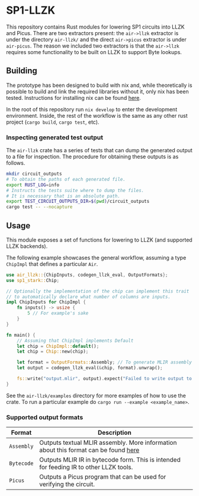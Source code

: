 # SP1-LLZK

This repository contains Rust modules for lowering SP1 circuits into LLZK and Picus. There are two extractors present: the `air->llzk` extractor is under the directory `air-llzk/` and the direct `air->picus` extractor is under `air-picus`. The reason we included two extractors is that the `air->llzk` requires some functionality to be built on LLZK to support Byte lookups. 

## Building

The prototype has been designed to build with nix and, while theoretically is possible to build and link the required libraries without it, only nix has been tested. Instructions for installing nix can be found [here](https://nixos.org/download/).

In the root of this repository run `nix develop` to enter the development environment. Inside, the rest of the workflow is the same as any other rust project (`cargo build`, `cargo test`, etc).

### Inspecting generated test output

The `air-llzk` crate has a series of tests that can dump the generated output to a file for inspection. The procedure for obtaining these outputs is as follows.

```sh 
mkdir circuit_outputs
# To obtain the paths of each generated file.
export RUST_LOG=info 
# Instructs the tests suite where to dump the files.
# It is necessary that is an absolute path.
export TEST_CIRCUIT_OUTPUTS_DIR=$(pwd)/circuit_outputs 
cargo test -- --nocapture
```

## Usage 

This module exposes a set of functions for lowering to LLZK (and supported LLZK backends).

The following example showcases the general workflow, assuming a type `ChipImpl` that defines a particular `Air`.   

```rust 
use air_llzk::{ChipInputs, codegen_llzk_eval, OutputFormats};
use sp1_stark::Chip;

// Optionally the implementation of the chip can implement this trait
// to automatically declare what number of columns are inputs.
impl ChipInputs for ChipImpl {
    fn inputs() -> usize {
        5 // For example's sake
    }
}

fn main() {
    // Assuming that ChipImpl implements Default
    let chip = ChipImpl::default();
    let chip = Chip::new(chip);

    let format = OutputFormats::Assembly; // To generate MLIR assembly
    let output = codegen_llzk_eval(&chip, format).unwrap();

    fs::write("output.mlir", output).expect("Failed to write output to file");
}
```

See the `air-llzk/examples` directory for more examples of how to use the crate. To run a particular example do `cargo run --example <example_name>`.

### Supported output formats 

| Format  | Description  |
|---|---|
| `Assembly`  | Outputs textual MLIR assembly. More information about this format can be found [here](https://mlir.llvm.org/docs/LangRef/)  |
|  `Bytecode` | Outputs MLIR IR in bytecode form. This is intended for feeding IR to other LLZK tools.  |
| `Picus` | Outputs a Picus program that can be used for verifying the circuit. |

